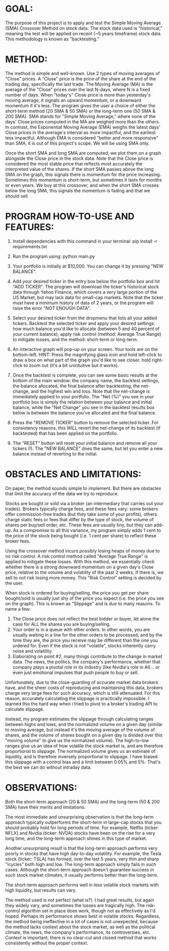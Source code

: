 # GOAL:
The purpose of this project is to apply and test the Simple Moving Average (SMA) Crossover Method on stock data. The stock data used is "historical," meaning the test will be applied on recent (~5 years timeframe) stock data. This methodology is known as "backtesting."

# METHOD:
The method is simple and well-known. Use 2 types of moving averages of "Close" prices. A "Close" price is the price of the share at the end of the trading day, specifically the last trade. The Moving Average (MA) is the average of the "Close" prices over the last N-days, where N is a fixed number of days. When "today's" Close price is more than yesterday's moving average, it signals an upward momentum, or a downward momentum if it's less. The program gives the user a choice of either the short-term method (20 SMA & 50 SMA) or the long-term one (50 SMA & 200 SMA). SMA stands for "Simple Moving Average," where none of the days' Close prices computed in the MA are weighed more than the others. In contrast, the Exponential Moving Average (EMA) weighs the latest days' Close prices in the average's interval as more impactful, and the earliest less impactful. Although EMA is considered "better and more responsive" than SMA, it is out of this project's scope. We will be using SMA only.

Once the short SMA and long SMA are computed, we plot them on a graph alongside the Close price in the stock data. Note that the Close price is considered the most stable price that reflects most accurately the interpreted value of the shares. If the short SMA passes above the long SMA on the graph, this signals there is momentum for the price increasing. Sometimes this momentum is short-term, but sometimes it lasts for months or even years. We buy at this crossover, and when the short SMA crosses below the long SMA, this signals the momentum is fading and that we should sell.

# PROGRAM HOW-TO-USE AND FEATURES:
1. Install dependencies with this command in your terminal:
pip install -r requirements.txt

2. Run the program using:
python main.py

3. Your portfolio is initially at $10,000. You can change it by pressing "NEW BALANCE".

4. Add your desired ticker in the entry box below the portfolio box and hit "ADD TICKER". The program will download the ticker's historical stock data through Yahoo Finance, which covers a very large portion of the US Market, but may lack data for small-cap markets. Note that the ticker must have a minimum history of data of 2 years, or the program will raise the error "NOT ENOUGH DATA".

5. Select your desired ticker from the dropmenu that lists all your added tickers. Backtest the selected ticker and apply your desired settings: how much balance you'd like to allocate (between 5 and 40 percent of your current balance), apply risk control (method: Average True Range) to mitigate losses, and the method: short-term or long-term.

6. An interactive graph will pop-up on your screen. Your tools are on the bottom-left. HINT: Press the magnifying glass icon and hold left-click to draw a box on what part of the graph you'd like to see closer. hold right-click to zoom out (it's a bit unintuitive but it works).

7. Once the backtest is complete, you can see some basic results at the bottom of the main window: the company name, the backtest settings, the balance allocated, the final balance after backtesting, the net-change, and the highest win and loss. Note that the net-change is immediately applied to your portfolio. The "Net (%)" you see in your portfolio box is simply the relation between your balance and initial balance, while the "Net Change" you see in the backtest results box below is between the balance you've allocated and the final balance.

8. Press the "REMOVE TICKER" button to remove the selected ticker. For consistency reasons, this WILL revert the net-change of its backtest (if backtested) that has been applied on the portfolio.

9. The "RESET" button will reset your initial balance and remove all your tickers (!). The "NEW BALANCE" does the same, but let you enter a new balance instead of reverting to the initial.


# OBSTACLES AND LIMITATIONS:
On paper, the method sounds simple to implement. But there are obstacles that limit the accuracy of the data we try to reproduce.

Stocks are bought or sold via a broker (an intermediary that carries out your trades). Brokers typically charge fees, and these fees vary: some brokers offer commission-free trades (but they take some of your profits), others charge static fees or fees that differ by the type of stock, the volume of shares per buy/sell order, etc. These fees are usually tiny, but they can add-up. As a compromise to all this variance, my program simply adds 1 cent to the price of the stock being bought (i.e. 1 cent per share) to reflect these broker fees.

Using the crossover method incurs possibly losing heaps of money due to no risk control. A risk control method called "Average True Range" is applied to mitigate these losses. With this method, we essentially check whether there is a strong downward momentum on a given day's Close price, relative to the volume and volatility of the past 2 weeks. If there is, we sell to not risk losing more money. This "Risk Control" setting is decided by the user.

When stock is ordered for buying/selling, the price you get per share bought/sold is usually just shy of the price you expect (i.e. the price you see on the graph). This is known as "Slippage" and is due to many reasons. To name a few:
1. The Close price does not reflect the best bidder or buyer, let alone the case for ALL the shares you are buying/selling.
2. Your order is in a queue with other orders. In other words, you are usually waiting in a line for the other orders to be processed, and by the time they are, the price you receive may be different than the one you ordered for. Even if the stock is not "volatile", stocks inherently carry noise and volatility.
3. Elaborating on point #2, many things contribute to the change in market data. The news, the politics, the company's performance, whether that company plays a pivotal role in its industry (like Nvidia's role in AI)... or even just emotional impulses that push people to buy or sell.

Unfortunately, due to the close-guarding of accurate market data brokers have, and the sheer costs of reproducing and maintaining this data, brokers charge very large fees for such accuracy, which is still attenuated. For this reason, accurately calculating the slippage is practically impossible. I learned this the hard way when i tried to pivot to a broker's trading API to calculate slippage.

Instead, my program estimates the slippage through calculating ranges between highs and lows, and the normalized volume on a given day (similar to moving average, but instead it's the moving average of the volume of shares, and the volume of shares bought on a given day is divided over this "moving volume" to give us the normalized volume). The high-to-low ranges give us an idea of how volatile the stock market is, and are therefore proportional to slippage. The normalized volume gives us an estimate of liquidity, and is therefore inversely proportional to slippage. I have biased this slippage with a control bias and a limit between 0.05% and 5%. That's the best we can do without intraday data.

# OBSERVATIONS:
Both the short-term approach (20 & 50 SMA) and the long-term (50 & 200 SMA) have their merits and limitations.

The most immediate and unsurprising observation is that the long-term approach typically outperforms the short-term in large-cap stocks that you should probably hold for long periods of time. For example, Netflix (ticker: NFLX) and Nvidia (ticker: NVDA) stocks have been on the rise for a very long time, and the long-term approach shines in this type of market.

Another unsurprising result is that the long-term approach performs very poorly in stocks that have high day-to-day volatility. For example, the Tesla stock (ticker: TSLA) has formed, over the last 5 years, very thin and sharp "icycles" both high and low. The long-term approach simply fails in such cases. Although the short-term approach doesn't guarantee success in such stock market climates, it usually performs better than the long-term.

The short-term approach performs well in less volatile stock markets with high liquidity, but results can vary.

The method used is not perfect (what is?). I had great results, but again they widely vary, and sometimes the losses are tragically high. The risk-control algorithm set in place does work, though not as effectively as I'd hoped. Perhaps its performance shows best in volatile stocks. Regardless, the method being ineffective in a lot of cases is not unexpected, because the method lacks context about the stock market, as well as the political climate, the news, the company's performance, its controversies, etc. Context is important; there is no clear-cut and closed method that works consistently without the proper context.